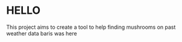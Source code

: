 # HELLO 
This project aims to create a tool to help finding mushrooms on past weather data
baris was here